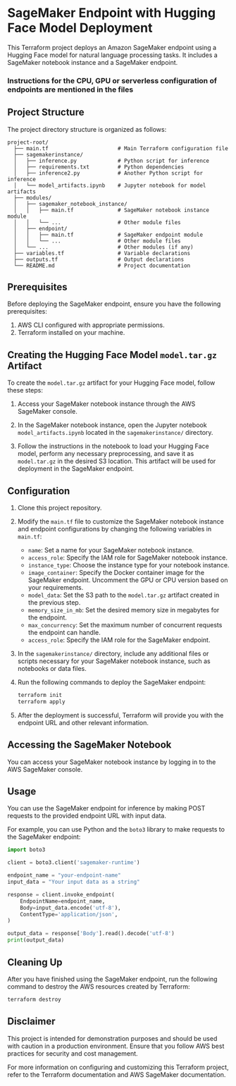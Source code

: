 

# SageMaker Endpoint with Hugging Face Model Deployment

This Terraform project deploys an Amazon SageMaker endpoint using a Hugging Face model for natural language processing tasks. It includes a SageMaker notebook instance and a SageMaker endpoint.


### Instructions for the CPU, GPU or serverless configuration of endpoints are mentioned in the files

## Project Structure

The project directory structure is organized as follows:

```
project-root/
  ├── main.tf                      # Main Terraform configuration file
  ├── sagemakerinstance/  
  │   ├── inference.py             # Python script for inference
  │   ├── requirements.txt         # Python dependencies
  │   ├── inference2.py            # Another Python script for inference
  │   └── model_artifacts.ipynb    # Jupyter notebook for model artifacts
  ├── modules/
  │   ├── sagemaker_notebook_instance/
  │   │   ├── main.tf              # SageMaker notebook instance module
  │   │   └── ...                  # Other module files
  │   ├── endpoint/
  │   │   ├── main.tf              # SageMaker endpoint module
  │   │   └── ...                  # Other module files
  │   └── ...                      # Other modules (if any)
  ├── variables.tf                 # Variable declarations
  ├── outputs.tf                   # Output declarations
  └── README.md                    # Project documentation
```

## Prerequisites

Before deploying the SageMaker endpoint, ensure you have the following prerequisites:

1. AWS CLI configured with appropriate permissions.
2. Terraform installed on your machine.

## Creating the Hugging Face Model `model.tar.gz` Artifact

To create the `model.tar.gz` artifact for your Hugging Face model, follow these steps:

1. Access your SageMaker notebook instance through the AWS SageMaker console.

2. In the SageMaker notebook instance, open the Jupyter notebook `model_artifacts.ipynb` located in the `sagemakerinstance/` directory.

3. Follow the instructions in the notebook to load your Hugging Face model, perform any necessary preprocessing, and save it as `model.tar.gz` in the desired S3 location. This artifact will be used for deployment in the SageMaker endpoint.

## Configuration

1. Clone this project repository.

2. Modify the `main.tf` file to customize the SageMaker notebook instance and endpoint configurations by changing the following variables in `main.tf`:

   - `name`: Set a name for your SageMaker notebook instance.
   - `access_role`: Specify the IAM role for SageMaker notebook instance.
   - `instance_type`: Choose the instance type for your notebook instance.
   - `image_container`: Specify the Docker container image for the SageMaker endpoint. Uncomment the GPU or CPU version based on your requirements.
   - `model_data`: Set the S3 path to the `model.tar.gz` artifact created in the previous step.
   - `memory_size_in_mb`: Set the desired memory size in megabytes for the endpoint.
   - `max_concurrency`: Set the maximum number of concurrent requests the endpoint can handle.
   - `access_role`: Specify the IAM role for the SageMaker endpoint.

3. In the `sagemakerinstance/` directory, include any additional files or scripts necessary for your SageMaker notebook instance, such as notebooks or data files.

4. Run the following commands to deploy the SageMaker endpoint:

   ```bash
   terraform init
   terraform apply
   ```

5. After the deployment is successful, Terraform will provide you with the endpoint URL and other relevant information.

## Accessing the SageMaker Notebook

You can access your SageMaker notebook instance by logging in to the AWS SageMaker console.

## Usage

You can use the SageMaker endpoint for inference by making POST requests to the provided endpoint URL with input data.

For example, you can use Python and the `boto3` library to make requests to the SageMaker endpoint:

```python
import boto3

client = boto3.client('sagemaker-runtime')

endpoint_name = "your-endpoint-name"
input_data = "Your input data as a string"

response = client.invoke_endpoint(
    EndpointName=endpoint_name,
    Body=input_data.encode('utf-8'),
    ContentType='application/json',
)

output_data = response['Body'].read().decode('utf-8')
print(output_data)
```

## Cleaning Up

After you have finished using the SageMaker endpoint, run the following command to destroy the AWS resources created by Terraform:

```bash
terraform destroy
```

## Disclaimer

This project is intended for demonstration purposes and should be used with caution in a production environment. Ensure that you follow AWS best practices for security and cost management.

For more information on configuring and customizing this Terraform project, refer to the Terraform documentation and AWS SageMaker documentation.